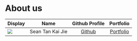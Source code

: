 # About us

Display |      Name       |             Github Profile             | Portfolio 
--------|:---------------:|:--------------------------------------:|:---------:
![](https://via.placeholder.com/100.png?text=Photo) | Sean Tan Kai Jie | [Github](https://github.com/seantankj) | [Portfolio](docs/team/seantankj.md)